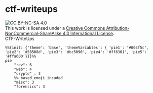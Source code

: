 # ctf-writeups
[![CC BY-NC-SA 4.0][cc-by-nc-sa-image]][cc-by-nc-sa]  
This work is licensed under a
[Creative Commons Attribution-NonCommercial-ShareAlike 4.0 International License][cc-by-nc-sa].  
CTF-WriteUps  

```mermaid
%%{init: {'theme': 'base', 'themeVariables': { 'pie1': '#003f5c', 'pie2': '#58508d', 'pie3': '#bc5090', 'pie4': '#ff6361', 'pie5': '#ffa600'}}}%%
pie
    "rev": 6
    "web": 4
    "crypto" : 3
    %% based_emoji incuded
    "misc": 3
    "forensics": 3
```

[cc-by-nc-sa]: http://creativecommons.org/licenses/by-nc-sa/4.0/
[cc-by-nc-sa-image]: https://licensebuttons.net/l/by-nc-sa/4.0/88x31.png
